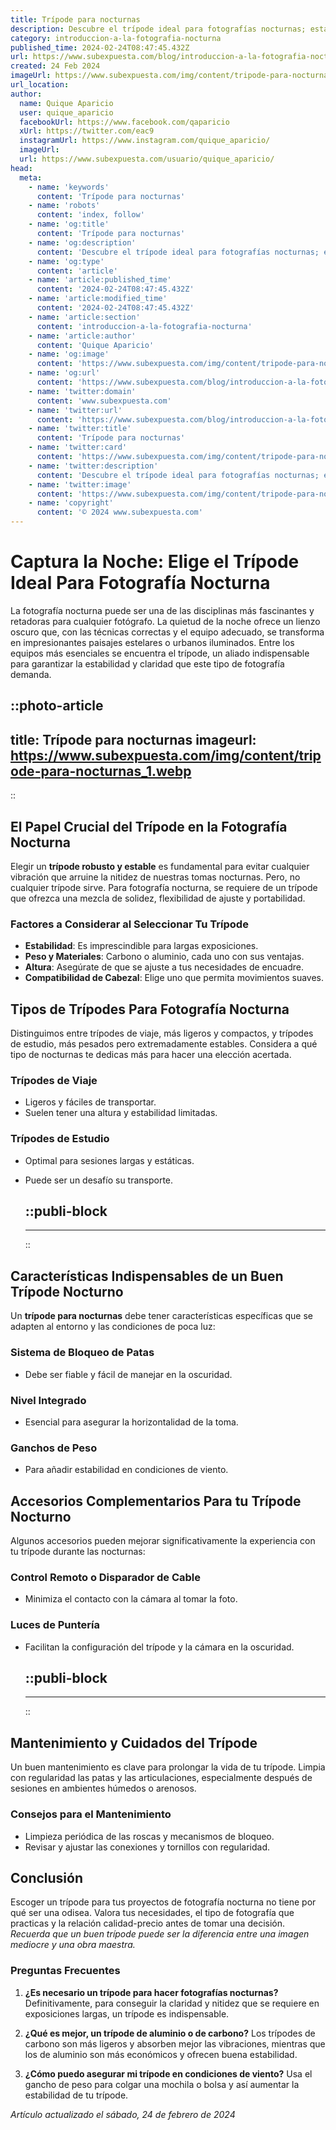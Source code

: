 ```yaml
---
title: Trípode para nocturnas
description: Descubre el trípode ideal para fotografías nocturnas; estabilidad perfecta, máxima compatibilidad y fácil transporte. Captura la noche como nunca.
category: introduccion-a-la-fotografia-nocturna
published_time: 2024-02-24T08:47:45.432Z
url: https://www.subexpuesta.com/blog/introduccion-a-la-fotografia-nocturna/tripode-para-nocturnas
created: 24 Feb 2024
imageUrl: https://www.subexpuesta.com/img/content/tripode-para-nocturnas_1.webp
url_location:
author:
  name: Quique Aparicio
  user: quique_aparicio
  facebookUrl: https://www.facebook.com/qaparicio
  xUrl: https://twitter.com/eac9
  instagramUrl: https://www.instagram.com/quique_aparicio/
  imageUrl: 
  url: https://www.subexpuesta.com/usuario/quique_aparicio/
head:
  meta:
    - name: 'keywords'
      content: 'Trípode para nocturnas'
    - name: 'robots'
      content: 'index, follow'
    - name: 'og:title'
      content: 'Trípode para nocturnas'
    - name: 'og:description'
      content: 'Descubre el trípode ideal para fotografías nocturnas; estabilidad perfecta, máxima compatibilidad y fácil transporte. Captura la noche como nunca.'
    - name: 'og:type'
      content: 'article'
    - name: 'article:published_time'
      content: '2024-02-24T08:47:45.432Z'
    - name: 'article:modified_time'
      content: '2024-02-24T08:47:45.432Z'
    - name: 'article:section'
      content: 'introduccion-a-la-fotografia-nocturna'
    - name: 'article:author'
      content: 'Quique Aparicio'
    - name: 'og:image'
      content: 'https://www.subexpuesta.com/img/content/tripode-para-nocturnas_1.webp'
    - name: 'og:url'
      content: 'https://www.subexpuesta.com/blog/introduccion-a-la-fotografia-nocturna/tripode-para-nocturnas'
    - name: 'twitter:domain'
      content: 'www.subexpuesta.com'
    - name: 'twitter:url'
      content: 'https://www.subexpuesta.com/blog/introduccion-a-la-fotografia-nocturna/tripode-para-nocturnas'
    - name: 'twitter:title'
      content: 'Trípode para nocturnas'
    - name: 'twitter:card'
      content: 'https://www.subexpuesta.com/img/content/tripode-para-nocturnas_1.webp'
    - name: 'twitter:description'
      content: 'Descubre el trípode ideal para fotografías nocturnas; estabilidad perfecta, máxima compatibilidad y fácil transporte. Captura la noche como nunca.'
    - name: 'twitter:image'
      content: 'https://www.subexpuesta.com/img/content/tripode-para-nocturnas_1.webp'
    - name: 'copyright'
      content: '© 2024 www.subexpuesta.com'
---
```

# Captura la Noche: Elige el Trípode Ideal Para Fotografía Nocturna

La fotografía nocturna puede ser una de las disciplinas más fascinantes y retadoras para cualquier fotógrafo. La quietud de la noche ofrece un lienzo oscuro que, con las técnicas correctas y el equipo adecuado, se transforma en impresionantes paisajes estelares o urbanos iluminados. Entre los equipos más esenciales se encuentra el trípode, un aliado indispensable para garantizar la estabilidad y claridad que este tipo de fotografía demanda.


::photo-article
---
title: Trípode para nocturnas
imageurl: https://www.subexpuesta.com/img/content/tripode-para-nocturnas_1.webp
---
::


## El Papel Crucial del Trípode en la Fotografía Nocturna

Elegir un **trípode robusto y estable** es fundamental para evitar cualquier vibración que arruine la nitidez de nuestras tomas nocturnas. Pero, no cualquier trípode sirve. Para fotografía nocturna, se requiere de un trípode que ofrezca una mezcla de solidez, flexibilidad de ajuste y portabilidad.

### Factores a Considerar al Seleccionar Tu Trípode

- **Estabilidad**: Es imprescindible para largas exposiciones.
- **Peso y Materiales**: Carbono o aluminio, cada uno con sus ventajas.
- **Altura**: Asegúrate de que se ajuste a tus necesidades de encuadre.
- **Compatibilidad de Cabezal**: Elige uno que permita movimientos suaves.

## Tipos de Trípodes Para Fotografía Nocturna

Distinguimos entre trípodes de viaje, más ligeros y compactos, y trípodes de estudio, más pesados pero extremadamente estables. Considera a qué tipo de nocturnas te dedicas más para hacer una elección acertada.

### Trípodes de Viaje

- Ligeros y fáciles de transportar.
- Suelen tener una altura y estabilidad limitadas.

### Trípodes de Estudio

- Optimal para sesiones largas y estáticas.
- Puede ser un desafío su transporte.


  ::publi-block
  ---
  ---
  ::
  
  
## Características Indispensables de un Buen Trípode Nocturno

Un **trípode para nocturnas** debe tener características específicas que se adapten al entorno y las condiciones de poca luz:

### Sistema de Bloqueo de Patas

- Debe ser fiable y fácil de manejar en la oscuridad.

### Nivel Integrado

- Esencial para asegurar la horizontalidad de la toma.

### Ganchos de Peso

- Para añadir estabilidad en condiciones de viento.

## Accesorios Complementarios Para tu Trípode Nocturno

Algunos accesorios pueden mejorar significativamente la experiencia con tu trípode durante las nocturnas:

### Control Remoto o Disparador de Cable

- Minimiza el contacto con la cámara al tomar la foto.

### Luces de Puntería

- Facilitan la configuración del trípode y la cámara en la oscuridad.


  ::publi-block
  ---
  ---
  ::
  
  
## Mantenimiento y Cuidados del Trípode

Un buen mantenimiento es clave para prolongar la vida de tu trípode. Limpia con regularidad las patas y las articulaciones, especialmente después de sesiones en ambientes húmedos o arenosos.

### Consejos para el Mantenimiento

- Limpieza periódica de las roscas y mecanismos de bloqueo.
- Revisar y ajustar las conexiones y tornillos con regularidad.

## Conclusión

Escoger un trípode para tus proyectos de fotografía nocturna no tiene por qué ser una odisea. Valora tus necesidades, el tipo de fotografía que practicas y la relación calidad-precio antes de tomar una decisión. *Recuerda que un buen trípode puede ser la diferencia entre una imagen mediocre y una obra maestra.*

### Preguntas Frecuentes

1. **¿Es necesario un trípode para hacer fotografías nocturnas?**
   Definitivamente, para conseguir la claridad y nitidez que se requiere en exposiciones largas, un trípode es indispensable.

2. **¿Qué es mejor, un trípode de aluminio o de carbono?**
   Los trípodes de carbono son más ligeros y absorben mejor las vibraciones, mientras que los de aluminio son más económicos y ofrecen buena estabilidad.

3. **¿Cómo puedo asegurar mi trípode en condiciones de viento?**
   Usa el gancho de peso para colgar una mochila o bolsa y así aumentar la estabilidad de tu trípode.

_Artículo actualizado el sábado, 24 de febrero de 2024_